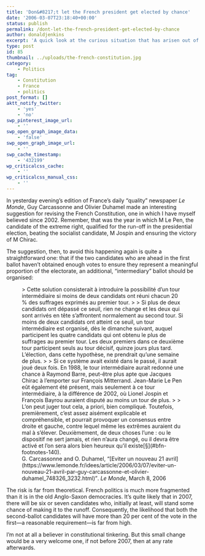 ```yaml
---
title: 'Don&#8217;t let the French president get elected by chance'
date: '2006-03-07T23:18:40+00:00'
status: publish
permalink: /dont-let-the-french-president-get-elected-by-chance
author: donaldjenkins
excerpt: 'A quick look at the curious situation that has arisen out of the French 2002: the two-ballot winner-takes-all system can potentially result in a reputation of the result then, with one of the two mainstream candidates not king it to the second ballot. Yet nobody seems to care.'
type: post
id: 85
thumbnail: ../uploads/the-french-constitution.jpg
category:
    - Politics
tag:
    - Constitution
    - France
    - politics
post_format: []
aktt_notify_twitter:
    - 'yes'
    - 'no'
swp_pinterest_image_url:
    - ''
swp_open_graph_image_data:
    - 'false'
swp_open_graph_image_url:
    - ''
swp_cache_timestamp:
    - '432199'
wp_criticalcss_cache:
    - ''
wp_criticalcss_manual_css:
    - ''
---
```

In yesterday evening’s edition of France’s daily <q>quality</q> newspaper <cite>Le Monde</cite>, Guy Carcassonne and Olivier Duhamel made an interesting suggestion for revising the French Constitution, one in which I have myself believed since 2002. Remember, that was the year in which M Le Pen, the candidate of the extreme right, qualified for the run-off in the presidential election, beating the socialist candidate, M Jospin and ensuring the victory of M Chirac.

The suggestion, then, to avoid this happening again is quite a straightforward one: that if the two candidates who are ahead in the first ballot haven’t obtained enough votes to ensure they represent a meaningful proportion of the electorate, an additional, <q>intermediary</q> ballot should be organised:

<figure>> Cette solution consisterait à introduire la possibilité d’un tour intermédiaire si moins de deux candidats ont réuni chacun 20 % des suffrages exprimés au premier tour.
> 
> Si plus de deux candidats ont dépassé ce seuil, rien ne change et les deux qui sont arrivés en tête s’affrontent normalement au second tour. Si moins de deux candidats ont atteint ce seuil, un tour intermédiaire est organisé, dès le dimanche suivant, auquel participent les quatre candidats qui ont obtenu le plus de suffrages au premier tour. Les deux premiers dans ce deuxième tour participent seuls au tour décisif, quinze jours plus tard. L’élection, dans cette hypothèse, ne prendrait qu’une semaine de plus.
> 
> Si ce système avait existé dans le passé, il aurait joué deux fois. En 1988, le tour intermédiaire aurait redonné une chance à Raymond Barre, peut-être plus apte que Jacques Chirac à l’emporter sur François Mitterrand. Jean-Marie Le Pen eût également été présent, mais seulement à ce tour intermédiaire, à la différence de 2002, où Lionel Jospin et François Bayrou auraient disputé au moins un tour de plus.
> 
> L’on peut juger tout cela, a priori, bien compliqué. Toutefois, premièrement, c’est assez aisément explicable et compréhensible, et pourrait provoquer un consensus entre droite et gauche, contre lequel même les extrêmes auraient du mal à s’élever. Deuxièmement, de deux choses l’une : ou le dispositif ne sert jamais, et rien n’aura changé, ou il devra être activé et l’on sera alors bien heureux qu’il existe[§](#bfn-footnotes-140).

<figcaption class="quote-source">G. Carcassonne and O. Duhamel, <q>[Eviter un nouveau 21 avril](https://www.lemonde.fr/idees/article/2006/03/07/eviter-un-nouveau-21-avril-par-guy-carcassonne-et-olivier-duhamel_748326_3232.html)</q>. <cite>Le Monde</cite>, March 8, 2006</figcaption></figure>The risk is far from theoretical. French politics is much more fragmented than it is in the old Anglo-Saxon democracies. It’s quite likely that in 2007, there will be six or seven candidates who, initially at least, will stand some chance of making it to the runoff. Consequently, the likelihood that both the second-ballot candidates will have more than 20 per cent of the vote in the first—a reasonable requirement—is far from high.

I’m not at all a believer in constitutional tinkering. But this small change would be a very welcome one, if not before 2007, then at any rate afterwards.

<div class="bfn-footnotes" data-container="" data-post-id="140" id="bfn-footnotes-140" style="display: none;">### References


</div>